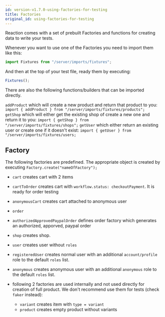 ```yaml
---
id: version-v1.7.0-using-factories-for-testing
title: Factories
original_id: using-factories-for-testing
---
```

    
Reaction comes with a set of prebuilt Factories and functions for creating data to write your tests.

Whenever you want to use one of the Factories you need to import them like this:

```js
import Fixtures from "/server/imports/fixtures";
```

And then at the top of your test file, ready them by executing:

```js
Fixtures();
```

There are also the following functions/builders that can be imported directly.

`addProduct` which will create a new product and return that product to you: `import { addProduct } from "/server/imports/fixtures/products";`
`getShop` which will either get the existing shop of create a new one and return it to you: `import { getShop } from "/server/imports/fixtures/shops";`
`getUser` which either return an existing user or create one if it doesn't exist: `import { getUser } from "/server/imports/fixtures/users;`

## Factory

The following factories are predefined. The appropriate object is created by executing `Factory.create("nameOfFactory");`

- `cart` creates cart with 2 items

- `cartToOrder` creates cart with `workflow.status: checkoutPayment`. It is ready for order testing

- `anonymousCart` creates cart attached to anonymous user

- `order`

- `authorizedApprovedPaypalOrder` defines order factory which generates an authorized, apporved, paypal order

- `shop` creates shop.

- `user` creates user without `roles`

- `registeredUser` creates normal user with an additional `account/profile` role to the default `roles` list.

- `anonymous` creates anonymous user with an additional `anonymous` role to the default `roles` list.

- following 2 factories are used internally and not used directly for creation of full product. We don't recommend use them for tests (check `faker` instead):

  - `variant` creates item with `type = variant`
  - `product` creates empty product without variants

